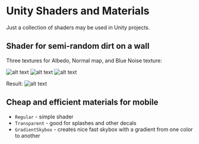 # Unity Shaders and Materials

Just a collection of shaders may be used in Unity projects.

## Shader for semi-random dirt on a wall
Three textures for Albedo, Normal map, and Blue Noise texture:

![alt text][albedo] ![alt text][normal] ![alt text][noise]

Result:
![alt text][dirty_wall]

[dirty_wall]: http://zipsted.com/github/shaders-and-material-images/dirty_wall.png "Dirty Wall result"
[albedo]: http://zipsted.com/github/shaders-and-material-images/dirt_albedo.png "Albedo texture"
[normal]: http://zipsted.com/github/shaders-and-material-images/bricks_normal.png "Normal texture"
[noise]: http://zipsted.com/github/shaders-and-material-images/blue_noise.png "Blue noise texture"

## Cheap and efficient materials for mobile

- `Regular` - simple shader
- `Transparent` - good for splashes and other decals
- `GradientSkybox` - creates nice fast skybox with a gradient from one color to another

[mobile]: http://zipsted.com/github/shaders-and-material-images/mobile.png
